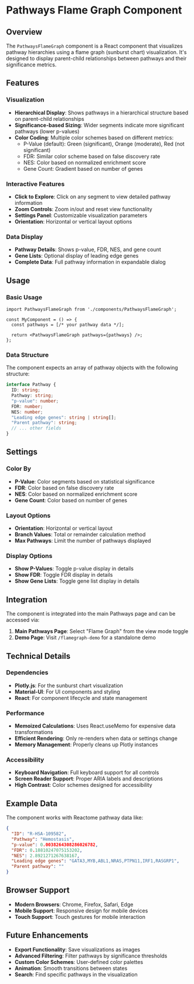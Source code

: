 # Pathways Flame Graph Component

## Overview

The `PathwaysFlameGraph` component is a React component that visualizes pathway hierarchies using a flame graph (sunburst chart) visualization. It's designed to display parent-child relationships between pathways and their significance metrics.

## Features

### Visualization
- **Hierarchical Display**: Shows pathways in a hierarchical structure based on parent-child relationships
- **Significance-based Sizing**: Wider segments indicate more significant pathways (lower p-values)
- **Color Coding**: Multiple color schemes based on different metrics:
  - P-Value (default): Green (significant), Orange (moderate), Red (not significant)
  - FDR: Similar color scheme based on false discovery rate
  - NES: Color based on normalized enrichment score
  - Gene Count: Gradient based on number of genes

### Interactive Features
- **Click to Explore**: Click on any segment to view detailed pathway information
- **Zoom Controls**: Zoom in/out and reset view functionality
- **Settings Panel**: Customizable visualization parameters
- **Orientation**: Horizontal or vertical layout options

### Data Display
- **Pathway Details**: Shows p-value, FDR, NES, and gene count
- **Gene Lists**: Optional display of leading edge genes
- **Complete Data**: Full pathway information in expandable dialog

## Usage

### Basic Usage
```tsx
import PathwaysFlameGraph from './components/PathwaysFlameGraph';

const MyComponent = () => {
  const pathways = [/* your pathway data */];
  
  return <PathwaysFlameGraph pathways={pathways} />;
};
```

### Data Structure
The component expects an array of pathway objects with the following structure:
```typescript
interface Pathway {
  ID: string;
  Pathway: string;
  "p-value": number;
  FDR: number;
  NES: number;
  "Leading edge genes": string | string[];
  "Parent pathway": string;
  // ... other fields
}
```

## Settings

### Color By
- **P-Value**: Color segments based on statistical significance
- **FDR**: Color based on false discovery rate
- **NES**: Color based on normalized enrichment score
- **Gene Count**: Color based on number of genes

### Layout Options
- **Orientation**: Horizontal or vertical layout
- **Branch Values**: Total or remainder calculation method
- **Max Pathways**: Limit the number of pathways displayed

### Display Options
- **Show P-Values**: Toggle p-value display in details
- **Show FDR**: Toggle FDR display in details
- **Show Gene Lists**: Toggle gene list display in details

## Integration

The component is integrated into the main Pathways page and can be accessed via:
1. **Main Pathways Page**: Select "Flame Graph" from the view mode toggle
2. **Demo Page**: Visit `/flamegraph-demo` for a standalone demo

## Technical Details

### Dependencies
- **Plotly.js**: For the sunburst chart visualization
- **Material-UI**: For UI components and styling
- **React**: For component lifecycle and state management

### Performance
- **Memoized Calculations**: Uses React.useMemo for expensive data transformations
- **Efficient Rendering**: Only re-renders when data or settings change
- **Memory Management**: Properly cleans up Plotly instances

### Accessibility
- **Keyboard Navigation**: Full keyboard support for all controls
- **Screen Reader Support**: Proper ARIA labels and descriptions
- **High Contrast**: Color schemes designed for accessibility

## Example Data

The component works with Reactome pathway data like:
```json
{
  "ID": "R-HSA-109582",
  "Pathway": "Hemostasis",
  "p-value": 0.0038264308286026782,
  "FDR": 0.18810247075153202,
  "NES": 2.8921271267638167,
  "Leading edge genes": "GATA3,MYB,ABL1,NRAS,PTPN11,IRF1,RASGRP1",
  "Parent pathway": ""
}
```

## Browser Support

- **Modern Browsers**: Chrome, Firefox, Safari, Edge
- **Mobile Support**: Responsive design for mobile devices
- **Touch Support**: Touch gestures for mobile interaction

## Future Enhancements

- **Export Functionality**: Save visualizations as images
- **Advanced Filtering**: Filter pathways by significance thresholds
- **Custom Color Schemes**: User-defined color palettes
- **Animation**: Smooth transitions between states
- **Search**: Find specific pathways in the visualization 